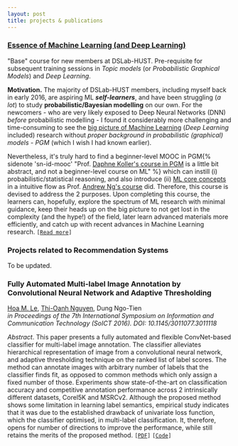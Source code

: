 ```yaml
---
layout: post
title: projects & publications
---
```

### <a href="{{ site.github.url }}/articles/16/essence-machine-deep-learning">Essence of Machine Learning (and Deep Learning)</a>

"Base" course for new members at DSLab-HUST. Pre-requisite for subsequent training sessions in *Topic models* (or *Probabilistic Graphical Models*) and *Deep Learning*. 

**Motivation.** The majority of DSLab-HUST members, including myself back in early 2016, are aspiring ML ***self-learners***, and have been struggling (*a lot*) to study **probabilistic/Bayesian modelling** on our own. For the newcomers - who are very likely exposed to Deep Neural Networks (DNN) *before* probabilistic modelling - I found it considerably more challenging and time-consuming to see the [big picture of Machine Learning](/articles/16/essence-machine-deep-learning#map) (*Deep Learning* included) research without *proper background in probabilistic (graphical) models - PGM* (which I wish I had known earlier).

Nevertheless, it's truly hard to find a beginner-level MOOC in PGM{% sidenote 'sn-id-mooc' "Prof. [Daphne Koller's course in PGM](https://www.coursera.org/specializations/probabilistic-graphical-models) is a little bit abstract, and not a beginner-level course on ML" %} which can instill (i) probabilistic/statistical reasoning, and also introduce (ii) [ML core concepts](/articles/16/essence-machine-deep-learning#core) in a intuitive flow as Prof. [Andrew Ng's course](https://www.coursera.org/learn/machine-learning) did. Therefore, this course is devised to address the 2 purposes. Upon completing this course, the learners can, hopefully, explore the spectrum of ML research with minimal guidance, keep their heads up on the big picture to not get lost in the complexity (and the hype!) of the field, later learn advanced materials more efficiently, and catch up with recent advances in Machine Learning research.
`[`[`Read more`](/articles/16/essence-machine-deep-learning)`]`



### Projects related to Recommendation Systems
To be updated.

### Fully Automated Multi-label Image Annotation by Convolutional Neural Network and Adaptive Thresholding
<p>
<u>Hoa M. Le</u>, <a href="http://soict.hust.edu.vn/en/index.php/bo-mon-trung-tam/information-system/faculty-and-staff/230-nguyen-thi-oanh-phd.html">Thi-Oanh Nguyen</a>, Dung Ngo-Tien
<br> <em>in Proceedings of the 7th International Symposium on Information and Communication Technology (SoICT 2016). DOI: 10.1145/3011077.3011118</em> 
</p>

*Abstract*. This paper presents a fully automated and flexible ConvNet-based classifier for multi-label image annotation. The classifier alleviates hierarchical representation of image from a convolutional neural network, and adaptive thresholding technique on the ranked list of label scores. The method can annotate images with arbitrary number of labels that the classifier finds fit, as opposed to common methods which only assign a fixed number of those. Experiments show state-of-the-art on classification accuracy and competitive annotation performance across 2 intrinsically different datasets, Corel5K and MSRCv2. Although the proposed method shows some limitation in learning label semantics, empirical study indicates that it was due to the established drawback of univariate loss function, which the classifier optimised, in multi-label classification. It, therefore, opens for number of directions to improve the performance, while still retains the merits of the proposed method.
`[`[`PDF`](https://1drv.ms/b/s!ApOZHae4ogqZwTBo1fsEvZ0uflbI)`]` `[`[`Code`](https://github.com/hoamle/multiLabel)`]`
